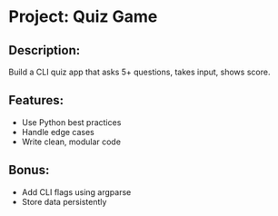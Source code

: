 # Project: Quiz Game

## Description:
Build a CLI quiz app that asks 5+ questions, takes input, shows score.

## Features:
- Use Python best practices
- Handle edge cases
- Write clean, modular code

## Bonus:
- Add CLI flags using argparse
- Store data persistently
